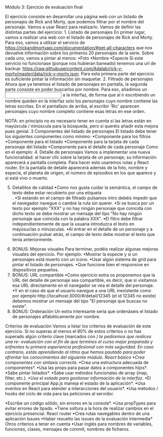 
Módulo 3: Ejercicio de evaluación final


El ejercicio consiste en desarrollar una página web con un listado de personajes de Rick and Morty, que podemos filtrar por el nombre del personaje. Vamos a usar React para realizarlo.
Vamos de definir las distintas partes del ejercicio: 1. Listado de personajes
En primer lugar, vamos a realizar una web con el listado de personajes de Rick and Morty. Para eso, vamos a utilizar el servicio de https://rickandmortyapi.com/documentation/#get-all-characters que nos devuelve información sobre los primeros 20 personajes de la serie. Sobre cada uno, vamos a pintar al menos:
•Foto •Nombre •Especie
Si este servicio no funcionase (porque nos hubieran baneado) tenemos una url de
backup: https://raw.githubusercontent.com/Adalab/rick-y-morty/master/data/rick-y-morty.json.
Para esta primera parte del ejercicio es suficiente pintar la información sin maquetar.
2. Filtrado de personajes
Ahora que ya tenemos el listado de personajes en pantalla, la segunda parte consiste en poder buscarlos por nombre. Para eso, añadimos un <input> a la interfaz, de forma que al ir escribiendo un nombre queden en la interfaz solo los personajes cuyo nombre contiene las letras escritas. En el pantallazo de arriba, al escribir 'Ric' aparecen personajes cuyo nombre completo contiene esas letras en ese orden.
  
NOTA: en principio no es necesario tener en cuenta si las letras están en mayúscula / minúscula para la búsqueda, pero si queréis añadir esta mejora pues genial.
3 Componentes del listado de personajes El listado debe tener los siguientes componentes como mínimo:
•Componente para los filtros
•Componente para el listado
•Componente para la tarjeta de cada personaje del listado •Componente para el detalle de cada personaje
Como en el ejemplo:
4. Detalle de personajes
Vamos a implementar una nueva funcionalidad: al hacer clic sobre la tarjeta de un personaje, su información aparecerá a pantalla completa. Para hacer esto usaremos rutas y React router. En la pantalla de detalle aparecerá además de la foto, nombre y especie, el planeta de origen, el número de episodios en los que aparece y si está vivo o muerto.
  
5. Detallitos de calidad
•Como nos gusta cuidar la semántica, el campo de texto debe estar recubierto por una
etiqueta <form />.
•Si estando en el campo de filtrado pulsamos intro debéis impedir que el navegador navegue
o cambie la ruta sin querer.
•Si se busca por un texto por ejemplo "XXX" y no hay ningún personaje que coincida con dicho texto se debe mostrar un mensaje del tipo "No hay ningún personaje que coincida con la palabra XXX".
•El filtro debe filtrar independientemente de que la usuaria introduzca el texto en mayúsuclas o minúsculas.
•Al entrar en el detalle de un personaje y a continuación pulsar atrás, el campo de texto debe mostrar el texto que tenía anteriormente.
6. BONUS: Mejoras visuales
Para terminar, podéis realizar algunas mejoras visuales del ejercicio. Por ejemplo:
•Mostrar la especie y si un personajes está muerto con un icono. •Usar algún sistema de grid para pintar el listado de personajes. •Que funcione bien el responsive en dispositivos pequeños.
7. BONUS: URL compartible
•Como ejercicio extra os proponemos que la URL del detalle de personaje sea compartible, es decir, que si visitamos esa URL directamente en el navegador se vea el detalle del personaje.
•Y en el caso de que el usuario navegue a una URL inexistente como por
ejemplo http://localhost:3000/#/detail/12345 (el id 12345 no existe) debemos mostrar un mensaje del tipo "El personaje que buscas no existe".
8. BONUS: Ordenación
Un extra interesante sería que ordenáseis el listado de personajes alfabéticamente por nombre.

Criterios de evaluación
Vamos a listar los criterios de evaluación de este ejercicio. Si no superas al menos el 80% de estos criterios o no has superado algún criterio clave (marcados con *) te pediremos que realices una re-
evaluación con el fin de que termines el curso mejor preparada y enfrentes tu primera experiencia profesional con más seguridad. En caso contrario, estás aprendiendo al ritmo que hemos pautado para poder afrontar los conocimientos del siguiente módulo.
React básico
•Crea componentes con sintaxis correcta*.
•Crea una estructura adecuada de componentes*.
•Usa las props para pasar datos a componentes hijos*.
•Sabe pintar listados*.
•Sabe usar métodos funcionales de array (map, filter, etc.)*.
•Usa el estado para gestionar información de la interfaz*.
•El componente principal App.js maneja el estado de la aplicación*. •Usa eventos en React para atender a interacciones del usuario*. •Usa métodos / hooks del ciclo de vida para las peticiones al servidor.

•Escribe un código sólido, sin errores en la consola*.
•Usa propTypes para evitar errores de tipado.
•Tiene soltura a la hora de realizar cambios en el ejercicio presencial.
React router
•Crea rutas navegables dentro de una aplicación
Issues
•Haber resuelto las issues de la evaluación intermedia*
Otros criterios a tener en cuenta
•Usar inglés para nombres de variables, funciones, clases, mensajes de commit, nombres de ficheros.
